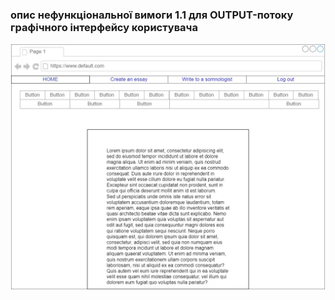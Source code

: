 ###  опис нефункціональної вимоги 1.1 для OUTPUT-потоку графічного інтерфейсу користувача

![ ](https://github.com/oleksandrblazhko/ai202-polyanskij/blob/ai202-polyanskij_with_laboratory_work_3/1-SoftwareRequirements/1.4-FuncNonFuncRequirements/1.4.4-NFRUserInterfaceOUTPUT/createText.jpg)
